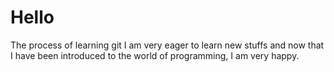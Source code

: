 # Hello
The process of learning git
I am very eager to learn new stuffs and now that I have been introduced to the world of programming, I am very happy.

